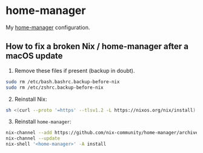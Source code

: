 # home-manager

My [home-manager][homemanager] configuration.

## How to fix a broken Nix / home-manager after a macOS update

1. Remove these files if present (backup in doubt).

```bash
sudo rm /etc/bash.bashrc.backup-before-nix
sudo rm /etc/zshrc.backup-before-nix
```

2. Reinstall Nix:

```bash
sh <(curl --proto '=https' --tlsv1.2 -L https://nixos.org/nix/install)
```

3. Reinstall `home-manager`:

```bash
nix-channel --add https://github.com/nix-community/home-manager/archive/master.tar.gz home-manager
nix-channel --update
nix-shell '<home-manager>' -A install
```

[homemanager]: https://nix-community.github.io/home-manager/
